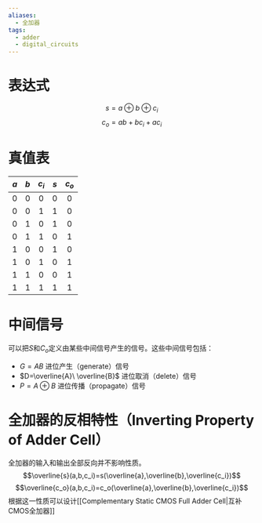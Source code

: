 ```yaml
---
aliases:
  - 全加器
tags:
  - adder
  - digital_circuits
---
```

# 表达式
$$s=a\oplus b \oplus c_i$$
$$c_o=ab+bc_i+ac_i$$
# 真值表

| $a$ | $b$ | $c_i$ | $s$ | $c_o$ |
| :-: | :-: | :---: | :-: | :---: |
|  0  |  0  |   0   |  0  |   0   |
|  0  |  0  |   1   |  1  |   0   |
|  0  |  1  |   0   |  1  |   0   |
|  0  |  1  |   1   |  0  |   1   |
|  1  |  0  |   0   |  1  |   0   |
|  1  |  0  |   1   |  0  |   1   |
|  1  |  1  |   0   |  0  |   1   |
|  1  |  1  |   1   |  1  |   1   |
# 中间信号

可以把$S$和$C_o$定义由某些中间信号产生的信号。这些中间信号包括：
- $G=AB$ 进位产生（generate）信号
- $D=\overline{A}\ \overline{B}$ 进位取消（delete）信号
- $P=A\oplus B$ 进位传播（propagate）信号

# 全加器的反相特性（Inverting Property of Adder Cell）

全加器的输入和输出全部反向并不影响性质。
$$\overline{s}(a,b,c_i)=s(\overline{a},\overline{b},\overline{c_i})$$
$$\overline{c_o}(a,b,c_i)=c_o(\overline{a},\overline{b},\overline{c_i})$$
根据这一性质可以设计[[Complementary Static CMOS Full Adder Cell|互补CMOS全加器]]